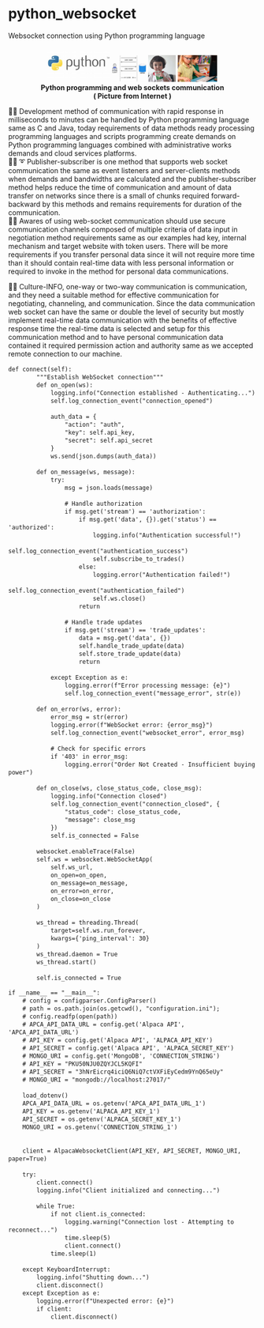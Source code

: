 # python_websocket
Websocket connection using Python programming language

<p align="center" width="100%">
    <img width="25%" src="https://github.com/jkaewprateep/starting_guide_pygames_AI_policy/blob/main/Python.jpg">
    <img width="14%" src="https://github.com/jkaewprateep/python_websocket/blob/main/websocket.jpg">
    <img width="11%" src="https://github.com/jkaewprateep/python_websocket/blob/main/ce6d14bd-9453-450b-a409-2558316d7e55.jpg">
    <img width="16%" src="https://github.com/jkaewprateep/python_websocket/blob/main/children-computer-class-us-education-video-game-kids-s-club-who-spend-many-hours-behind-monitor-95532258.webp"> </br>
    <b> Python programming and web sockets communication </b> </br>
    <b> ( Picture from Internet ) </b> </br>
</p>

🧸💬 Development method of communication with rapid response in milliseconds to minutes can be handled by Python programming language same as C and Java, today requirements of data methods ready processing programming languages and scripts programming create demands on Python programming languages combined with administrative works demands and cloud services platforms. </br>
🐑💬 ➰ Publisher-subscriber is one method that supports web socket communication the same as event listeners and server-clients methods when demands and bandwidths are calculated and the publisher-subscriber method helps reduce the time of communication and amount of data transfer on networks since there is a small of chunks required forward-backward by this methods and remains requirements for duration of the communication. </br>
🦭💬 Awares of using web-socket communication should use secure communication channels composed of multiple criteria of data input in negotiation method requirements same as our examples had key, internal mechanism and target website with token users. There will be more requirements if you transfer personal data since it will not require more time than it should contain real-time data with less personal information or required to invoke in the method for personal data communications. </br>

🐯💬 Culture-INFO, one-way or two-way communication is communication, and they need a suitable method for effective communication for negotiating, channeling, and communication. Since the data communication web socket can have the same or double the level of security but mostly implement real-time data communication with the benefits of effective response time the real-time data is selected and setup for this communication method and to have personal communication data contained it required permission action and authority same as we accepted remote connection to our machine. <br>   
```
def connect(self):
        """Establish WebSocket connection"""
        def on_open(ws):
            logging.info("Connection established - Authenticating...")
            self.log_connection_event("connection_opened")
            
            auth_data = {
                "action": "auth",
                "key": self.api_key,
                "secret": self.api_secret
            }
            ws.send(json.dumps(auth_data))

        def on_message(ws, message):
            try:
                msg = json.loads(message)
                
                # Handle authorization
                if msg.get('stream') == 'authorization':
                    if msg.get('data', {}).get('status') == 'authorized':
                        logging.info("Authentication successful!")
                        self.log_connection_event("authentication_success")
                        self.subscribe_to_trades()
                    else:
                        logging.error("Authentication failed!")
                        self.log_connection_event("authentication_failed")
                        self.ws.close()
                    return

                # Handle trade updates
                if msg.get('stream') == 'trade_updates':
                    data = msg.get('data', {})
                    self.handle_trade_update(data)
                    self.store_trade_update(data)
                    return

            except Exception as e:
                logging.error(f"Error processing message: {e}")
                self.log_connection_event("message_error", str(e))
        
        def on_error(ws, error):
            error_msg = str(error)
            logging.error(f"WebSocket error: {error_msg}")
            self.log_connection_event("websocket_error", error_msg)

            # Check for specific errors
            if '403' in error_msg:
                logging.error("Order Not Created - Insufficient buying power")

        def on_close(ws, close_status_code, close_msg):
            logging.info("Connection closed")
            self.log_connection_event("connection_closed", {
                "status_code": close_status_code,
                "message": close_msg
            })
            self.is_connected = False

        websocket.enableTrace(False)
        self.ws = websocket.WebSocketApp(
            self.ws_url,
            on_open=on_open,
            on_message=on_message,
            on_error=on_error,
            on_close=on_close
        )
        
        ws_thread = threading.Thread(
            target=self.ws.run_forever,
            kwargs={'ping_interval': 30}
        )
        ws_thread.daemon = True
        ws_thread.start()
        
        self.is_connected = True
```

```
if __name__ == "__main__":
    # config = configparser.ConfigParser()
    # path = os.path.join(os.getcwd(), "configuration.ini");
    # config.readfp(open(path))
    # APCA_API_DATA_URL = config.get('Alpaca API', 'APCA_API_DATA_URL')
    # API_KEY = config.get('Alpaca API', 'ALPACA_API_KEY')
    # API_SECRET = config.get('Alpaca API', 'ALPACA_SECRET_KEY')
    # MONGO_URI = config.get('MongoDB', 'CONNECTION_STRING')
    # API_KEY = "PKU50NJU0ZQYJCL5KQFI"
    # API_SECRET = "3hNrEicrq4iciQ6NiQ7ctVXFiEyCedm9YnQ65eUy"
    # MONGO_URI = "mongodb://localhost:27017/"

    load_dotenv()
    APCA_API_DATA_URL = os.getenv('APCA_API_DATA_URL_1')
    API_KEY = os.getenv('ALPACA_API_KEY_1')
    API_SECRET = os.getenv('ALPACA_SECRET_KEY_1')
    MONGO_URI = os.getenv('CONNECTION_STRING_1')


    client = AlpacaWebsocketClient(API_KEY, API_SECRET, MONGO_URI, paper=True)
    
    try:
        client.connect()
        logging.info("Client initialized and connecting...")
        
        while True:
            if not client.is_connected:
                logging.warning("Connection lost - Attempting to reconnect...")
                time.sleep(5)
                client.connect()
            time.sleep(1)
            
    except KeyboardInterrupt:
        logging.info("Shutting down...")
        client.disconnect()
    except Exception as e:
        logging.error(f"Unexpected error: {e}")
        if client:
            client.disconnect()
```
